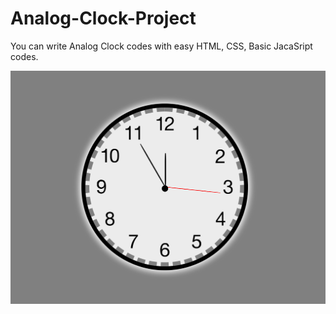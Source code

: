 # Analog-Clock-Project
You can write Analog Clock codes with easy HTML, CSS, Basic JacaSript codes.

![ClockPreview](https://github.com/fatihcaliss/Analog-Clock-Project/blob/master/AnalogClockPreview.PNG?raw=true)
